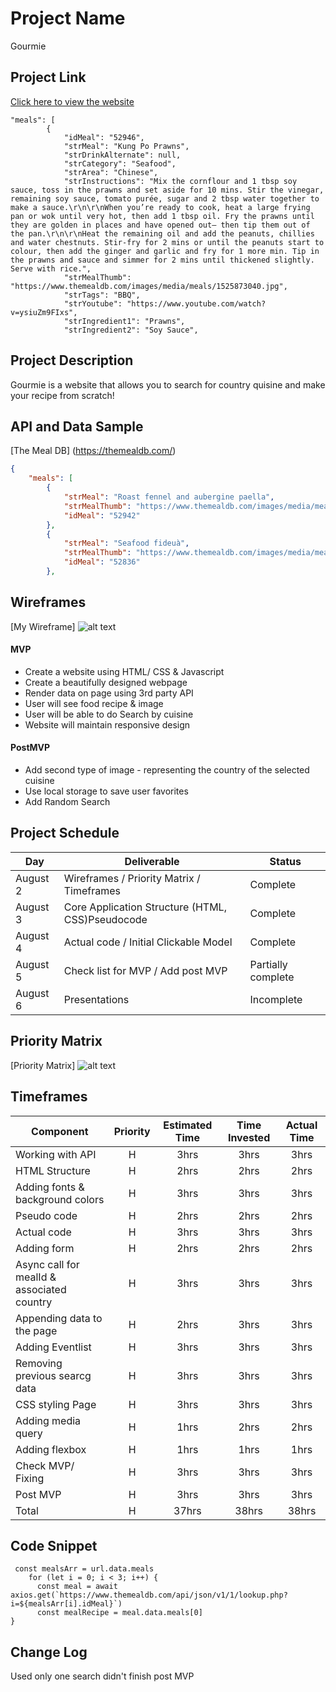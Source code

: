 # Project Name

Gourmie

## Project Link

[ Click here to view the website ](https://so4inka.github.io/Foodie_Project/)

```jason
"meals": [
        {
            "idMeal": "52946",
            "strMeal": "Kung Po Prawns",
            "strDrinkAlternate": null,
            "strCategory": "Seafood",
            "strArea": "Chinese",
            "strInstructions": "Mix the cornflour and 1 tbsp soy sauce, toss in the prawns and set aside for 10 mins. Stir the vinegar, remaining soy sauce, tomato purée, sugar and 2 tbsp water together to make a sauce.\r\n\r\nWhen you’re ready to cook, heat a large frying pan or wok until very hot, then add 1 tbsp oil. Fry the prawns until they are golden in places and have opened out– then tip them out of the pan.\r\n\r\nHeat the remaining oil and add the peanuts, chillies and water chestnuts. Stir-fry for 2 mins or until the peanuts start to colour, then add the ginger and garlic and fry for 1 more min. Tip in the prawns and sauce and simmer for 2 mins until thickened slightly. Serve with rice.",
            "strMealThumb": "https://www.themealdb.com/images/media/meals/1525873040.jpg",
            "strTags": "BBQ",
            "strYoutube": "https://www.youtube.com/watch?v=ysiuZm9FIxs",
            "strIngredient1": "Prawns",
            "strIngredient2": "Soy Sauce",
```

## Project Description

Gourmie is a website that allows you to search for country quisine and make your recipe from scratch!

## API and Data Sample

[The Meal DB] (https://themealdb.com/)

```json
{
    "meals": [
        {
            "strMeal": "Roast fennel and aubergine paella",
            "strMealThumb": "https://www.themealdb.com/images/media/meals/1520081754.jpg",
            "idMeal": "52942"
        },
        {
            "strMeal": "Seafood fideuà",
            "strMealThumb": "https://www.themealdb.com/images/media/meals/wqqvyq1511179730.jpg",
            "idMeal": "52836"
        },
```

## Wireframes

[My Wireframe]
![alt text](https://i.imgur.com/xuophMM.png?1 "Wireframe")

#### MVP

- Create a website using HTML/ CSS & Javascript
- Create a beautifully designed webpage
- Render data on page using 3rd party API
- User will see food recipe & image
- User will be able to do Search by cuisine
- Website will maintain responsive design

#### PostMVP

- Add second type of image - representing the country of the selected cuisine
- Use local storage to save user favorites
- Add Random Search

## Project Schedule

| Day      | Deliverable                                      | Status             |
| -------- | ------------------------------------------------ | ------------------ |
| August 2 | Wireframes / Priority Matrix / Timeframes        | Complete           |
| August 3 | Core Application Structure (HTML, CSS)Pseudocode | Complete           |
| August 4 | Actual code / Initial Clickable Model            | Complete           |
| August 5 | Check list for MVP / Add post MVP                | Partially complete |
| August 6 | Presentations                                    | Incomplete         |

## Priority Matrix

[Priority Matrix]
![alt text](https://i.imgur.com/gBMfUSA.png?1 "Priority Matrix")

## Timeframes

| Component                                  | Priority | Estimated Time | Time Invested | Actual Time |
| ------------------------------------------ | :------: | :------------: | :-----------: | :---------: |
| Working with API                           |    H     |      3hrs      |     3hrs      |    3hrs     |
| HTML Structure                             |    H     |      2hrs      |     2hrs      |    2hrs     |
| Adding fonts & background colors           |    H     |      3hrs      |     3hrs      |    3hrs     |
| Pseudo code                                |    H     |      2hrs      |     2hrs      |    2hrs     |
| Actual code                                |    H     |      3hrs      |     3hrs      |    3hrs     |
| Adding form                                |    H     |      2hrs      |     2hrs      |    2hrs     |
| Async call for mealId & associated country |    H     |      3hrs      |     3hrs      |    3hrs     |
| Appending data to the page                 |    H     |      2hrs      |     3hrs      |    3hrs     |
| Adding Eventlist                           |    H     |      3hrs      |     3hrs      |    3hrs     |
| Removing previous searcg data              |    H     |      3hrs      |     3hrs      |    3hrs     |
| CSS styling Page                           |    H     |      3hrs      |     3hrs      |    3hrs     |
| Adding media query                         |    H     |      1hrs      |     2hrs      |    2hrs     |
| Adding flexbox                             |    H     |      1hrs      |     1hrs      |    1hrs     |
| Check MVP/ Fixing                          |    H     |      3hrs      |     3hrs      |    3hrs     |
| Post MVP                                   |    H     |      3hrs      |     3hrs      |    3hrs     |
| Total                                      |    H     |     37hrs      |     38hrs     |    38hrs    |

## Code Snippet

```
 const mealsArr = url.data.meals
    for (let i = 0; i < 3; i++) {
      const meal = await axios.get(`https://www.themealdb.com/api/json/v1/1/lookup.php?i=${mealsArr[i].idMeal}`)
      const mealRecipe = meal.data.meals[0]
}
```

## Change Log

Used only one search
didn't finish post MVP
